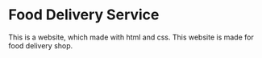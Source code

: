 # Food Delivery Service
This is a website, which made with html and css. This website is made for food delivery shop.
